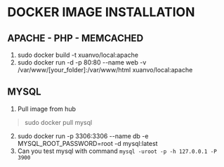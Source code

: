 # DOCKER IMAGE INSTALLATION
## APACHE - PHP - MEMCACHED
1. sudo docker build -t xuanvo/local:apache
2. sudo docker run -d -p 80:80 --name web -v /var/www/[your_folder]:/var/www/html xuanvo/local:apache

## MYSQL
1. Pull image from hub

> sudo docker pull mysql

2. sudo docker run -p 3306:3306 --name db -e MYSQL_ROOT_PASSWORD=root -d mysql:latest
3. Can you test mysql with command 
```mysql -uroot -p -h 127.0.0.1 -P 3900```

